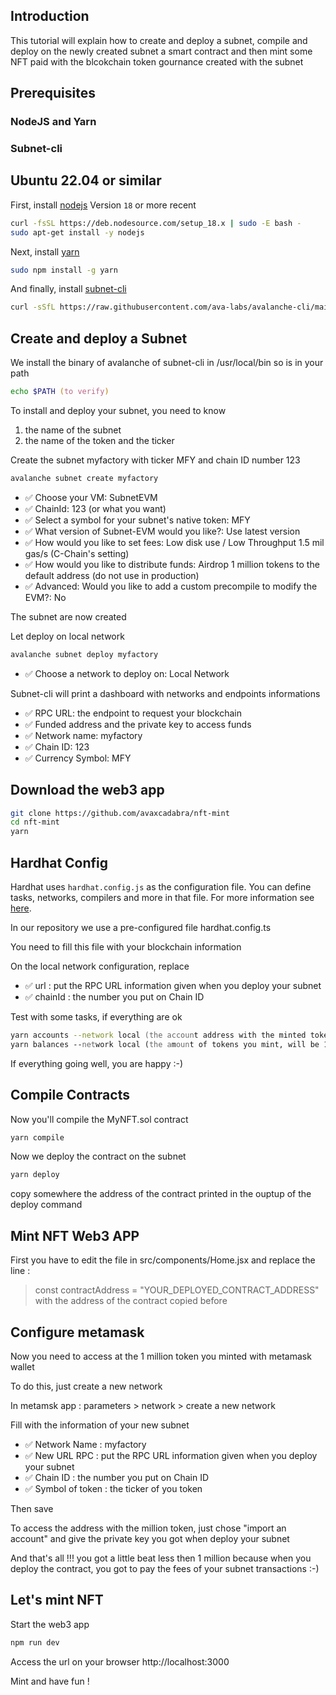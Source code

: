 ## Introduction

This tutorial will explain how to create and deploy a subnet, compile and deploy on the newly created subnet a smart contract and then mint some NFT paid with the blcokchain token gournance created with the subnet
    
## Prerequisites

### NodeJS and Yarn
### Subnet-cli 
## Ubuntu 22.04 or similar

First, install [nodejs](https://deb.nodesource.com/setup_18.x) Version `18` or more recent
```zsh
curl -fsSL https://deb.nodesource.com/setup_18.x | sudo -E bash -
sudo apt-get install -y nodejs
```
Next, install [yarn](https://yarnpkg.com)

```zsh
sudo npm install -g yarn
```

And finally, install [subnet-cli](https://docs.avax.network/quickstart/tools-list#subnet-cli)

```zsh
curl -sSfL https://raw.githubusercontent.com/ava-labs/avalanche-cli/main/scripts/install.sh | sudo sh -s -- -b /usr/local/bin
```

## Create and deploy a Subnet

We install the binary of avalanche of subnet-cli in /usr/local/bin so is in your path

```zsh
echo $PATH (to verify)
```

To install and deploy your subnet, you need to know
1) the name of the subnet
2) the name of the token and the ticker

Create the subnet myfactory with ticker MFY and chain ID number 123

```zsh
avalanche subnet create myfactory
``` 

- ✅ Choose your VM: SubnetEVM
- ✅ ChainId: 123 (or what you want)
- ✅ Select a symbol for your subnet's native token: MFY 
- ✅ What version of Subnet-EVM would you like?: Use latest version
- ✅ How would you like to set fees: Low disk use / Low Throughput 1.5 mil gas/s (C-Chain's setting)
- ✅ How would you like to distribute funds: Airdrop 1 million tokens to the default address (do not use in production)
- ✅ Advanced: Would you like to add a custom precompile to modify the EVM\?: No


The subnet are now created

Let deploy on local network

```zsh
avalanche subnet deploy myfactory
```

- ✅ Choose a network to deploy on: Local Network


Subnet-cli will print a dashboard with networks and endpoints informations
- ✅ RPC URL: the endpoint to request your blockchain
- ✅ Funded address and the private key to access funds
- ✅ Network name:     myfactory
- ✅ Chain ID:         123
- ✅ Currency Symbol:  MFY


## Download the web3 app

```zsh
git clone https://github.com/avaxcadabra/nft-mint
cd nft-mint
yarn
```

## Hardhat Config

Hardhat uses `hardhat.config.js` as the configuration file. You can define tasks, networks, compilers and more in that file. For more information see [here](https://hardhat.org/config/).

In our repository we use a pre-configured file hardhat.config.ts

You need to fill this file with your blockchain information

On the local network configuration, replace

- ✅ url : put the RPC URL information given when you deploy your subnet
- ✅ chainId : the number you put on Chain ID

Test with some tasks, if everything are ok

```zsh
yarn accounts --network local (the account address with the minted tokens you create when deploy your subnet)
yarn balances --network local (the amount of tokens you mint, will be 1 million (base 18)
```

If everything going well, you are happy :-)
 

## Compile Contracts

Now you'll compile the MyNFT.sol contract

```zsh
yarn compile
```

Now we deploy the contract on the subnet

```zsh
yarn deploy
```
copy somewhere the address of the contract printed in the ouptup of the deploy command

## Mint NFT Web3 APP

First you have to edit the file in src/components/Home.jsx and replace the line :
> const contractAddress = "YOUR_DEPLOYED_CONTRACT_ADDRESS" with the address of the contract copied before

## Configure metamask

Now you need to access at the 1 million token you minted with metamask wallet

To do this, just create a new network

In metamsk app : parameters > network > create a new network

Fill with the information of your new subnet

- ✅ Network Name : myfactory
- ✅ New URL RPC : put the RPC URL information given when you deploy your subnet
- ✅ Chain ID : the number you put on Chain ID
- ✅ Symbol of token : the ticker of you token

Then save

To access the address with the million token, just chose "import an account" and give the private key you got when deploy your subnet

And that's all !!! you got a little beat less then 1 million because when you deploy the contract, you got to pay the fees of your subnet transactions :-)

## Let's mint NFT

Start the web3 app

```zsh
npm run dev
```

Access the url on your browser http://localhost:3000

Mint and have fun !
